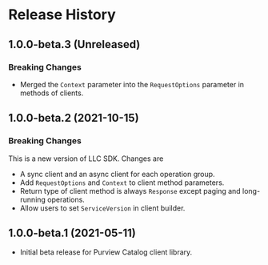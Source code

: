 # Release History

## 1.0.0-beta.3 (Unreleased)

### Breaking Changes

- Merged the `Context` parameter into the `RequestOptions` parameter in methods of clients.

## 1.0.0-beta.2 (2021-10-15)

### Breaking Changes

This is a new version of LLC SDK. Changes are

- A sync client and an async client for each operation group.
- Add `RequestOptions` and `Context` to client method parameters.
- Return type of client method is always `Response` except paging and long-running operations.
- Allow users to set `ServiceVersion` in client builder.

## 1.0.0-beta.1 (2021-05-11)

- Initial beta release for Purview Catalog client library.
